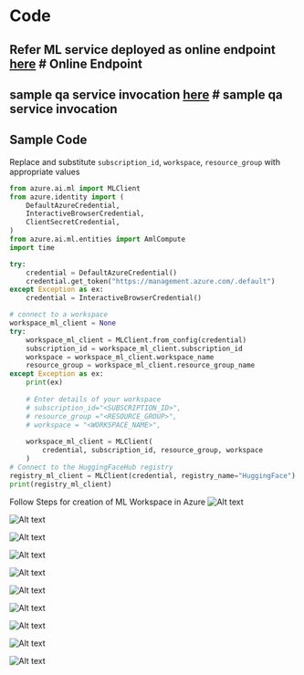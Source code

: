 
# Code
## Refer ML service deployed as online endpoint  [here](../../code/ml-as-service/question-answering-online-endpoint.ipynb) # Online Endpoint

## sample qa service invocation  [here](../../code/ml-as-service/simple-qa-model.ipynb) # sample qa service invocation
## Sample Code
Replace and substitute `subscription_id`, `workspace`, `resource_group` with appropriate values

```Python
from azure.ai.ml import MLClient
from azure.identity import (
    DefaultAzureCredential,
    InteractiveBrowserCredential,
    ClientSecretCredential,
)
from azure.ai.ml.entities import AmlCompute
import time

try:
    credential = DefaultAzureCredential()
    credential.get_token("https://management.azure.com/.default")
except Exception as ex:
    credential = InteractiveBrowserCredential()

# connect to a workspace
workspace_ml_client = None
try:
    workspace_ml_client = MLClient.from_config(credential)
    subscription_id = workspace_ml_client.subscription_id
    workspace = workspace_ml_client.workspace_name
    resource_group = workspace_ml_client.resource_group_name
except Exception as ex:
    print(ex)
    
    # Enter details of your workspace
    # subscription_id="<SUBSCRIPTION_ID>",
    # resource_group ="<RESOURCE_GROUP>",
    # workspace = "<WORKSPACE_NAME>",
    
    workspace_ml_client = MLClient(
        credential, subscription_id, resource_group, workspace
    )
# Connect to the HuggingFaceHub registry
registry_ml_client = MLClient(credential, registry_name="HuggingFace")
print(registry_ml_client)
```

Follow Steps for creation of ML Workspace in Azure
![Alt text](1.jpg "a title")

![Alt text](2.jpg "a title")

![Alt text](3.jpg "a title")

![Alt text](4.jpg "a title")

![Alt text](5.jpg "a title")

![Alt text](6.jpg "a title")

![Alt text](7.jpg "a title")

![Alt text](8.jpg "a title")

![Alt text](9.jpg "a title")

![Alt text](10.jpg "a title")